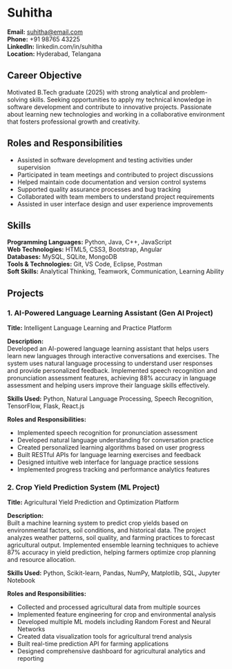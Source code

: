 # Suhitha
**Email:** suhitha@email.com  
**Phone:** +91 98765 43225  
**LinkedIn:** linkedin.com/in/suhitha  
**Location:** Hyderabad, Telangana  

## Career Objective
Motivated B.Tech graduate (2025) with strong analytical and problem-solving skills. Seeking opportunities to apply my technical knowledge in software development and contribute to innovative projects. Passionate about learning new technologies and working in a collaborative environment that fosters professional growth and creativity.

## Roles and Responsibilities
- Assisted in software development and testing activities under supervision
- Participated in team meetings and contributed to project discussions
- Helped maintain code documentation and version control systems
- Supported quality assurance processes and bug tracking
- Collaborated with team members to understand project requirements
- Assisted in user interface design and user experience improvements

## Skills
**Programming Languages:** Python, Java, C++, JavaScript  
**Web Technologies:** HTML5, CSS3, Bootstrap, Angular  
**Databases:** MySQL, SQLite, MongoDB  
**Tools & Technologies:** Git, VS Code, Eclipse, Postman  
**Soft Skills:** Analytical Thinking, Teamwork, Communication, Learning Ability  

## Projects

### 1. AI-Powered Language Learning Assistant (Gen AI Project)
**Title:** Intelligent Language Learning and Practice Platform

**Description:**  
Developed an AI-powered language learning assistant that helps users learn new languages through interactive conversations and exercises. The system uses natural language processing to understand user responses and provide personalized feedback. Implemented speech recognition and pronunciation assessment features, achieving 88% accuracy in language assessment and helping users improve their language skills effectively.

**Skills Used:** Python, Natural Language Processing, Speech Recognition, TensorFlow, Flask, React.js

**Roles and Responsibilities:**
- Implemented speech recognition for pronunciation assessment
- Developed natural language understanding for conversation practice
- Created personalized learning algorithms based on user progress
- Built RESTful APIs for language learning exercises and feedback
- Designed intuitive web interface for language practice sessions
- Implemented progress tracking and performance analytics features

### 2. Crop Yield Prediction System (ML Project)
**Title:** Agricultural Yield Prediction and Optimization Platform

**Description:**  
Built a machine learning system to predict crop yields based on environmental factors, soil conditions, and historical data. The project analyzes weather patterns, soil quality, and farming practices to forecast agricultural output. Implemented ensemble learning techniques to achieve 87% accuracy in yield prediction, helping farmers optimize crop planning and resource allocation.

**Skills Used:** Python, Scikit-learn, Pandas, NumPy, Matplotlib, SQL, Jupyter Notebook

**Roles and Responsibilities:**
- Collected and processed agricultural data from multiple sources
- Implemented feature engineering for crop and environmental analysis
- Developed multiple ML models including Random Forest and Neural Networks
- Created data visualization tools for agricultural trend analysis
- Built real-time prediction API for farming applications
- Designed comprehensive dashboard for agricultural analytics and reporting
